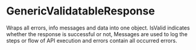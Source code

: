 # GenericValidatableResponse
Wraps all errors, info messages and data into one object. IsValid indicates whether the response is successful or not, Messages are used to log the steps or flow of API execution and errors contain all occurred errors.
